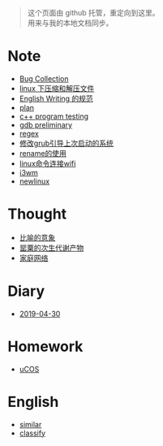 > 这个页面由 github 托管，重定向到这里。  
> 用来与我的本地文档同步。

# Note
- [Bug Collection](./note/BugCollection.md)
- [linux 下压缩和解压文件](./note/linux-archive.md)
- [English Writing 的规范](./note/EnglishWriting.md)
- [plan](./note/plan.md)
- [c++ program testing](./note/test.md)
- [gdb preliminary](./note/gdbuse.md)
- [regex](./note/regex.md)
- [修改grub引导上次启动的系统](./note/grub.md)
- [rename的使用](./note/rename.md)
- [linux命令连接wifi](./note/cmlwifi.md)
- [i3wm](./note/i3wm.md)
- [newlinux](./note/newlinux.md)

# Thought
- [比喻的意象](./thought/比喻的意象.md)
- [罂粟的次生代谢产物](./thought/罂粟的次生代谢产物.md)
- [家庭网络](./thought/homenet.md)

# Diary
- [2019-04-30](./diary/19-04-30.md)

# Homework
- [uCOS](./homework/uCOS.md)

# English
- [similar](./english/similar.md)
- [classify](./english/classify.md)
